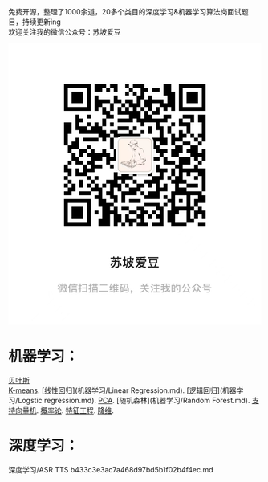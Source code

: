 免费开源，整理了1000余道，20多个类目的深度学习&机器学习算法岗面试题目，持续更新ing  
欢迎关注我的微信公众号：苏坡爱豆

![Untitled](readme%20md%2059479e695dc044bd8bf6ce7f3942924b/Untitled.png)

# 机器学习：
[贝叶斯](机器学习/Bayes.md)  
[K-means](机器学习/K-means.md). 
[线性回归](机器学习/Linear Regression.md). 
[逻辑回归](机器学习/Logstic regression.md). 
[PCA](机器学习/PCA.md). 
[随机森林](机器学习/Random Forest.md). 
[支持向量机](机器学习/SVM.md). 
[概率论](机器学习/概率论.md). 
[特征工程](机器学习/特征工程.md). 
[降维](机器学习/降维.md). 


# 深度学习：
深度学习/ASR TTS b433c3e3ac7a468d97bd5b1f02b4f4ec.md

